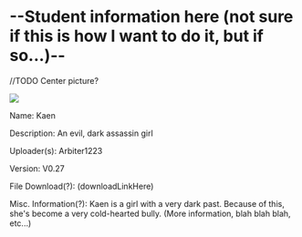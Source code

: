 # --Student information here (not sure if this is how I want to do it, but if so...)--

//TODO Center picture?

<img src = "https://raw.githubusercontent.com/Arbiter1223/Koukou-Gurashi-Custom-Students/master/Files/Kaen%20Test/Kaen%20(An%20evil%2C%20dark%20assassin%20girl).png">

Name: Kaen

Description: An evil, dark assassin girl

Uploader(s): Arbiter1223

Version: V0.27

File Download(?): (downloadLinkHere)

Misc. Information(?): Kaen is a girl with a very dark past. Because of this, she's become a very cold-hearted bully. (More information, blah blah blah, etc...)
